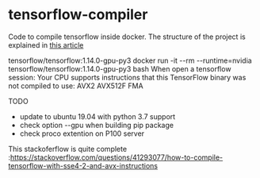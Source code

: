 # tensorflow-compiler
Code to compile tensorflow inside docker.
The structure of the project is explained in [this article](https://net-mist.github.io/tfcompile)


tensorflow/tensorflow:1.14.0-gpu-py3
docker run -it --rm --runtime=nvidia tensorflow/tensorflow:1.14.0-gpu-py3 bash
When open a tensorflow session:
Your CPU supports instructions that this TensorFlow binary was not compiled to use: AVX2 AVX512F FMA


TODO
  - update to ubuntu 19.04 with python 3.7 support
  - check option --gpu when building pip package
  - check proco extention on P100 server
  
This stackoferflow is quite complete :https://stackoverflow.com/questions/41293077/how-to-compile-tensorflow-with-sse4-2-and-avx-instructions